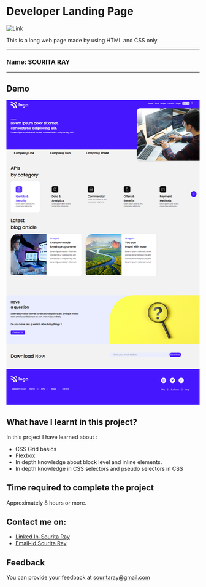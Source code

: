 
# Developer Landing Page

 ![Link](https://img.shields.io/badge/Technology%20used%3A-HTML%2FCSS-cyan)

This is a long web page made by using HTML and CSS only.

***
### Name: SOURITA RAY
***
## Demo

![output img](output%20project%209.png)



## What have I learnt in this project?

In this project I have learned about :
- CSS Grid basics
- Flexbox 
- In depth knowledge about block level and inline elements.
- In depth knowledge in CSS selectors and pseudo selectors in CSS

## Time required to complete the project

Approximately 8 hours or more.



## Contact me on:

- [Linked In-Sourita Ray](www.linkedin.com/in/sourita-ray-89bab0212)
- [Email-id Sourita Ray](souritaray@gmail.com)

## Feedback

You can provide your feedback at souritaray@gmail.com






